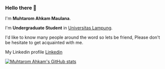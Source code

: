 ### Hello there 👋

I'm **Muhtarom Ahkam Maulana**.

I'm **Undergraduate Student** in [Universitas Lampung](https://www.unila.ac.id/).

I'd like to know many people around the word so lets be friend, Please don't be hesitate to get acquainted with me.

My Linkedin profile [Linkedin](https://www.linkedin.com/in/muhtarom-ahkam/)

[![Muhtarom Ahkam's GitHub stats](https://github-readme-stats.vercel.app/api?username=muhtaromahkam)](https://github.com/anuraghazra/github-readme-stats)
